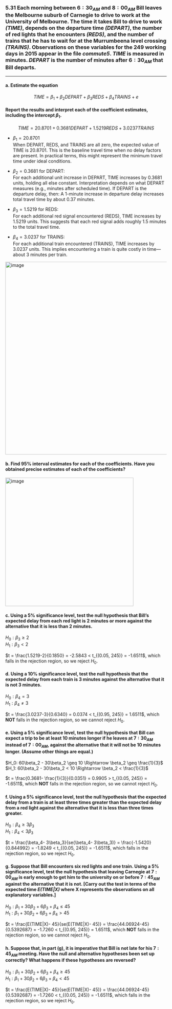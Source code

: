 ### 5.31 Each morning between $6:30_{AM}$ and $8:00_{AM}$ Bill leaves the Melbourne suburb of Carnegie to drive to work at the University of Melbourne. The time it takes Bill to drive to work *(TIME)*, depends on the departure time *(DEPART)*, the number of red lights that he encounters *(REDS)*, and the number of trains that he has to wait for at the Murrumbeena level crossing *(TRAINS)*. Observations on these variables for the 249 working days in 2015 appear in the file *commute5*. *TIME* is measured in minutes. *DEPART* is the number of minutes after  $6:30_{AM}$ that Bill departs.
---

#### a. Estimate the equation
$$
TIME = \beta_1 + \beta_2DEPART + \beta_3REDS + \beta_4TRAINS + e
$$
#### Report the results and interpret each of the coefficient estimates, including the intercept $\beta_1$.

$$
TIME = 20.8701 + 0.3681DEPART + 1.5219REDS + 3.0237TRAINS
$$

- $\beta_1 = 20.8701$    
When DEPART, REDS, and TRAINS are all zero, the expected value of TIME is 20.8701.
This is the baseline travel time when no delay factors are present.
In practical terms, this might represent the minimum travel time under ideal conditions.

- $\beta_2 = 0.3681$ for DEPART:     
For each additional unit increase in DEPART, TIME increases by 0.3681 units, holding all else constant.
Interpretation depends on what DEPART measures (e.g., minutes after scheduled time). If DEPART is the departure delay, then:
A 1-minute increase in departure delay increases total travel time by about 0.37 minutes.

- $\beta_3 = 1.5219$ for REDS:     
For each additional red signal encountered (REDS), TIME increases by 1.5219 units.
This suggests that each red signal adds roughly 1.5 minutes to the total travel time.

- $\beta_4 = 3.0237$ for TRAINS:     
For each additional train encountered (TRAINS), TIME increases by 3.0237 units.
This implies encountering a train is quite costly in time—about 3 minutes per train.

<img width="600" alt="image" src="https://github.com/user-attachments/assets/b9ae8e43-fc63-43d5-9fba-f35a1599fb7c" />


#### b. Find 95% interval estimates for each of the coefficients. Have you obtained precise estimates of each of the coefficients?

<img width="400" alt="image" src="https://github.com/user-attachments/assets/1dee02f2-d2af-467d-8ea0-06f8965ae726" />

#### c. Using a 5% significance level, test the null hypothesis that Bill’s expected delay from each red light is 2 minutes or more against the alternative that it is less than 2 minutes.

$H_0: \beta_3 \geq 2$    
$H_1: \beta_3 < 2$    

$t = \frac{1.5219-2}{0.1850} = -2.5843 < t_{(0.05, 245)} = -1.6511$, which falls in the rejection region, so we reject $H_0$. 

#### d. Using a 10% significance level, test the null hypothesis that the expected delay from each train is 3 minutes against the alternative that it is not 3 minutes.

$H_0: \beta_4 = 3$    
$H_1: \beta_4 \neq 3$    

$t = \frac{3.0237-3}{0.6340} = 0.0374 < t_{(0.95, 245)} = 1.6511$, which **NOT** falls in the rejection region, so we cannot reject $H_0$. 

#### e. Using a 5% significance level, test the null hypothesis that Bill can expect a trip to be at least 10 minutes longer if he leaves at $7:30_{AM}$ instead of $7:00_{AM}$, against the alternative that it will not be 10 minutes longer. (Assume other things are equal.)

$H_0: 60\beta_2 - 30\beta_2 \geq 10 \Rightarrow \beta_2 \geq \frac{1}{3}$       
$H_1: 60\beta_2 - 30\beta_2 < 10 \Rightarrow \beta_2 < \frac{1}{3}$    

$t = \frac{0.3681- \frac{1}{3}}{0.0351} = 0.9905 > t_{(0.05, 245)} = -1.6511$, which **NOT** falls in the rejection region, so we cannot reject $H_0$. 

#### f. Using a 5% significance level, test the null hypothesis that the expected delay from a train is at least three times greater than the expected delay from a red light against the alternative that it is less than three times greater.

$H_0: \beta_4 \geq 3\beta_3$        
$H_1: \beta_4 < 3\beta_3$    

$t = \frac{\beta_4- 3\beta_3}{se(\beta_4- 3\beta_3)} = \frac{-1.5420}{0.844992} = -1.8249 < t_{(0.05, 245)} = -1.6511$, which falls in the rejection region, so we reject $H_0$.

#### g. Suppose that Bill encounters six red lights and one train. Using a 5% significance level, test the null hypothesis that leaving Carnegie at $7:00_{AM}$ is early enough to get him to the university on or before $7:45_{AM}$ against the alternative that it is not. [Carry out the test in terms of the expected time *E(TIME|X)* where X represents the observations on all explanatory variables.]

$H_0: \beta_1 + 30\beta_2 + 6\beta_3 +\beta_4 \leq 45$        
$H_1: \beta_1 + 30\beta_2 + 6\beta_3 +\beta_4 > 45$      

$t = \frac{E(TIME|X)- 45}{se(E(TIME|X)- 45)} = \frac{44.06924-45}{0.5392687} = -1.7260 < t_{(0.95, 245)} = 1.6511$, which **NOT** falls in the rejection region, so we cannot reject $H_0$. 

#### h. Suppose that, in part (g), it is imperative that Bill is not late for his $7:45_{AM}$ meeting. Have the null and alternative hypotheses been set up correctly? What happens if these hypotheses are reversed?

$H_0: \beta_1 + 30\beta_2 + 6\beta_3 +\beta_4 \geq 45$        
$H_1: \beta_1 + 30\beta_2 + 6\beta_3 +\beta_4 < 45$      

$t = \frac{E(TIME|X)- 45}{se(E(TIME|X)- 45)} = \frac{44.06924-45}{0.5392687} = -1.7260 < t_{(0.05, 245)} = -1.6511$, which falls in the rejection region, so we reject $H_0$. 
